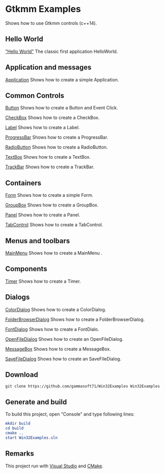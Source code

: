 ﻿﻿﻿﻿# Gtkmm ExamplesShows how to use Gtkmm controls (c++14).## Hello World["Hello World"](src/HelloWorld) The classic first application HelloWorld.## Application and messages[Application](src/Application) Shows how to create a simple Application.## Common Controls[Button](src/Button) Shows how to create a Button and Event Click.[CheckBox](src/CheckBox) Shows how to create a CheckBox.[Label](src/Label) Shows how to create a Label.[ProgressBar](src/ProgressBar) Shows how to create a ProgressBar.[RadioButton](src/RadioButton) Shows how to create a RadioButton.[TextBox](src/TextBox) Shows how to create a TextBox.[TrackBar](src/TrackBar) Shows how to create a TrackBar.## Containers[Form](src/Form) Shows how to create a simple Form.[GroupBox](src/GroupBox) Shows how to create a GroupBox.[Panel](src/Panel) Shows how to create a Panel.[TabControl](src/TabControl) Shows how to create a TabControl.## Menus and toolbars[MainMenu](src/MainMenu) Shows how to create a MainMenu .## Components[Timer](src/Timer) Shows how to create a Timer.## Dialogs[ColorDialog](src/ColorDialog) Shows how to create a ColorDialog.[FolderBrowserDialog](src/FolderBrowserDialog) Shows how to create a FolderBrowserDialog.[FontDialog](src/FontDialog) Shows how to create a FontDialo.[OpenFileDialog](src/OpenFileDialog) Shows how to create an OpenFileDialog.[MessageBox](src/MessageBox) Shows how to create a MessageBox.[SaveFileDialog](src/SaveFileDialog) Shows how to create an SaveFileDialog.## Download``` shellgit clone https://github.com/gammasoft71/Win32Examples Win32Examples```## Generate and buildTo build this project, open "Console" and type following lines:``` cmakemkdir buildcd buildcmake .. start Win32Examples.sln```## RemarksThis project run with [Visual Studio](https://www.visualstudio.com) and [CMake](https://cmake.org).